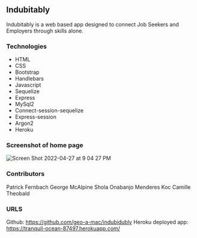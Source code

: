 ## Indubitably

Indubitably is a web based app designed to connect Job Seekers and Employers through skills alone.

### Technologies
- HTML
- CSS
- Bootstrap
- Handlebars
- Javascript
- Sequelize
- Express
- MySql2
- Connect-session-sequelize
- Express-session
- Argon2
- Heroku

### Screenshot of home page
![Screen Shot 2022-04-27 at 9 04 27 PM](https://user-images.githubusercontent.com/94029792/165655839-45b800f7-2ac3-471b-9b9f-7914b6a812d6.png)


### Contributors
Patrick Fernbach
George McAlpine
Shola Onabanjo
Menderes Koc
Camille Theobald

### URLS
Github: https://github.com/geo-a-mac/indubidubly
Heroku deployed app: https://tranquil-ocean-87497.herokuapp.com/
